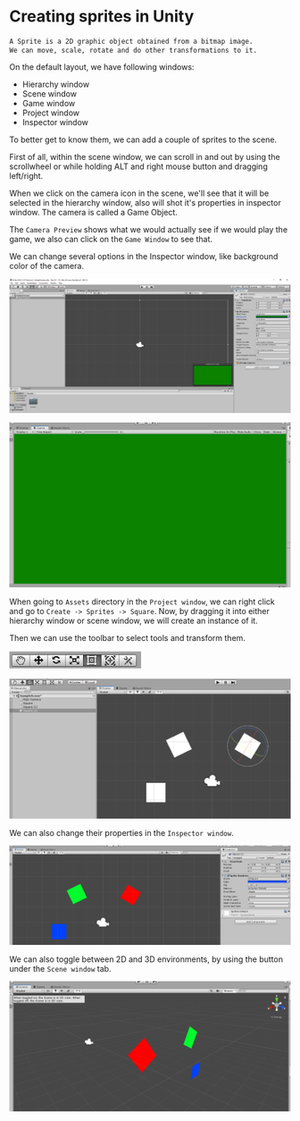 # Creating sprites in Unity

    A Sprite is a 2D graphic object obtained from a bitmap image.
    We can move, scale, rotate and do other transformations to it.

On the default layout, we have following windows:
- Hierarchy window
- Scene window
- Game window
- Project window
- Inspector window

To better get to know them, we can add a couple of sprites to the scene.

First of all, within the scene window, we can scroll in and out by using the scrollwheel or while holding ALT and right mouse button and dragging left/right.

When we click on the camera icon in the scene, we'll see that it will be selected in the hierarchy window, also will shot it's properties in inspector window. The camera is called a Game Object.

The `Camera Preview` shows what we would actually see if we would play the game, we also can click on the `Game Window` to see that.

We can change several options in the Inspector window, like background color of the camera.

![](../../../../images/2019-07-25-12-55-31.png)

![](../../../../images/2019-07-25-12-56-13.png)

When going to `Assets` directory in the `Project window`, we can right click and go to `Create -> Sprites -> Square`. Now, by dragging it into either hierarchy window or scene window, we will create an instance of it.

Then we can use the toolbar to select tools and transform them.

![](../../../../images/2019-07-25-13-00-55.png)

![](../../../../images/2019-07-25-13-01-42.png)

We can also change their properties in the `Inspector window`.

![](../../../../images/2019-07-25-13-02-58.png)

We can also toggle between 2D and 3D environments, by using the button under the `Scene window` tab.

![](../../../../images/2019-07-25-13-04-45.png)